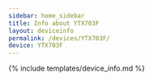 ```yaml
---
sidebar: home_sidebar
title: Info about YTX703F
layout: deviceinfo
permalink: /devices/YTX703F/
device: YTX703F
---
```

{% include templates/device_info.md %}
